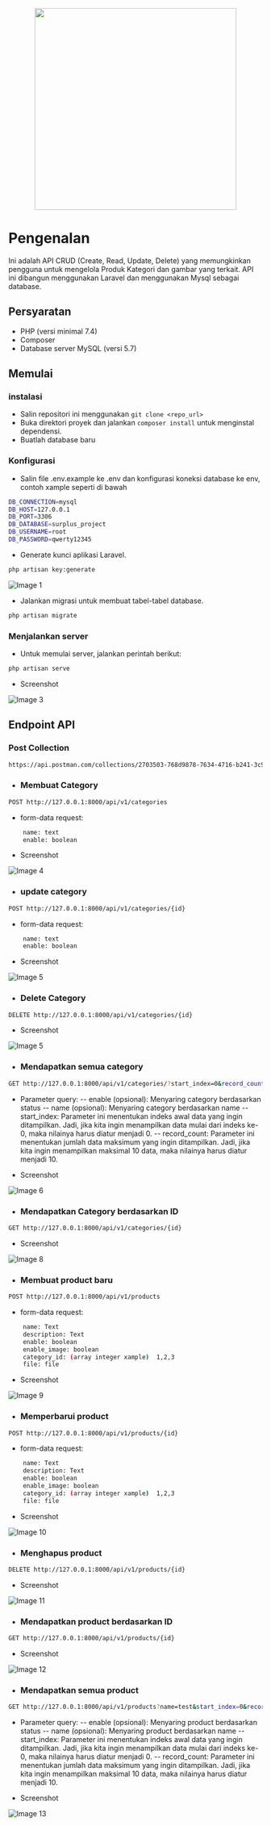 <p align="center"><a href="https://laravel.com" target="_blank"><img src="https://raw.githubusercontent.com/laravel/art/master/logo-lockup/5%20SVG/2%20CMYK/1%20Full%20Color/laravel-logolockup-cmyk-red.svg" width="400"></a></p>

# Pengenalan
Ini adalah API CRUD (Create, Read, Update, Delete) yang memungkinkan pengguna untuk mengelola Produk Kategori dan gambar yang terkait. API ini dibangun menggunakan Laravel dan menggunakan Mysql sebagai database.

## Persyaratan
- PHP (versi minimal 7.4)
- Composer
- Database server MySQL (versi 5.7)


## Memulai

### instalasi
- Salin repositori ini menggunakan ``git clone <repo_url>``
- Buka direktori proyek dan jalankan ``composer install`` untuk menginstal dependensi.
- Buatlah database baru 

### Konfigurasi
- Salin file .env.example ke .env dan konfigurasi koneksi database ke env, contoh xample seperti di bawah
```bash
DB_CONNECTION=mysql
DB_HOST=127.0.0.1
DB_PORT=3306
DB_DATABASE=surplus_project
DB_USERNAME=root
DB_PASSWORD=qwerty12345
```

- Generate kunci aplikasi Laravel.
```bash
php artisan key:generate
```
![Image 1](https://lh3.googleusercontent.com/_-CVxxlZSDGIFKFkUOf4iL8Ci8l47C1baiyfw9H88dWWoSXdDnUPwuGva8dwvXARjO4=w2400)

- Jalankan migrasi untuk membuat tabel-tabel database.
```bash
php artisan migrate
```

### Menjalankan server
- Untuk memulai server, jalankan perintah berikut:
```bash 
php artisan serve
```
- Screenshot

![Image 3](https://lh5.googleusercontent.com/DwnorEkJZTsBUyZNvf3EkdTw6DiLZwLUAlt7_4R2HqXZv4_xE24CDOAK8GJmtu0TTC8=w2400)

## Endpoint API

### Post Collection
```bash
https://api.postman.com/collections/2703503-768d9878-7634-4716-b241-3c91558912c2?access_key=PMAT-01GW85C7E1WEZXS4PEH4K1NKNC
```

- ### Membuat Category
```bash
POST http://127.0.0.1:8000/api/v1/categories
```
- form-data request:
```bash
    name: text
    enable: boolean
```

- Screenshot

![Image 4](https://lh5.googleusercontent.com/73pxcNyxLbwIhkqg4LVgdn3nD96mkn-BCCg58B8X0Tpwi_WR2O4VRvv-nnZvGKBQlx4=w2400)


- ### update category
```bash
POST http://127.0.0.1:8000/api/v1/categories/{id}
```
- form-data request:
```bash
    name: text
    enable: boolean
```

- Screenshot

![Image 5](https://lh5.googleusercontent.com/3iizhUl_J7yoN8Vt8CIGLSiZhrfYU7YejzmzkHkwved5SgbC4b2P_kiq7pSxwgdvjsM=w2400)


- ### Delete Category
```bash
DELETE http://127.0.0.1:8000/api/v1/categories/{id}
```

- Screenshot

![Image 5](https://lh6.googleusercontent.com/ZvE7JTvqXG0r2Ijn6w81jPvL8xtKyzvXUjPU05jiFk498zz_-niFPbSiJJzuulZLDmY=w2400)


- ### Mendapatkan semua category
```bash
GET http://127.0.0.1:8000/api/v1/categories/?start_index=0&record_count=10&name={text}&enable={boolean}
```
- Parameter query:
-- enable (opsional): Menyaring category berdasarkan status 
-- name (opsional): Menyaring category berdasarkan name
-- start_index: Parameter ini menentukan indeks awal data yang ingin ditampilkan. Jadi, jika kita ingin menampilkan data mulai dari indeks ke-0, maka nilainya harus diatur menjadi 0.
-- record_count: Parameter ini menentukan jumlah data maksimum yang ingin ditampilkan. Jadi, jika kita ingin menampilkan maksimal 10 data, maka nilainya harus diatur menjadi 10.

- Screenshot

![Image 6](https://lh6.googleusercontent.com/6RJRurMWiur8AdXxUL3aRJsrgF3TkClHETi6BKsZKpfPItOQ580PXjVaKvhNvJzakAI=w2400)


- ###  Mendapatkan Category berdasarkan ID
```bash
GET http://127.0.0.1:8000/api/v1/categories/{id}
```

- Screenshot

![Image 8](https://lh4.googleusercontent.com/YYAGqFl4LTLCwVMx1bFj2jm8G0FOabTUgt9JHPAU4alwRF94yXrOGDBYMW9gtIdaRaQ=w2400)


- ### Membuat product baru
```bash
POST http://127.0.0.1:8000/api/v1/products
```
- form-data request:
```bash
    name: Text
    description: Text
    enable: boolean
    enable_image: boolean
    category_id: (array integer xample)  1,2,3
    file: file
```

- Screenshot

![Image 9](https://lh5.googleusercontent.com/1lwuttizMXSJ8YrPlPKNwNfQWRz72z_Bi77UdDb6Xzg7hK8g_XEgyCl0dRHyIDm0Lkk=w2400)


- ### Memperbarui product
```bash
POST http://127.0.0.1:8000/api/v1/products/{id}
```
- form-data request:
```bash
    name: Text
    description: Text
    enable: boolean
    enable_image: boolean
    category_id: (array integer xample)  1,2,3
    file: file
```

- Screenshot

![Image 10](https://lh5.googleusercontent.com/f9RcPPi8wzomv5bLbNnQUmDHhnFr86MCDimBzMCwZG_ik8PtDd8ih2NB1fyTrnLo9xY=w2400)

- ### Menghapus product
```bash
DELETE http://127.0.0.1:8000/api/v1/products/{id}
```

- Screenshot

![Image 11](https://lh4.googleusercontent.com/ln1pvwZXkoBcDbPvNCE3jubFCqRsG5YCcag1lPwL8LR_op5XkWpRGpUcDj5TJ9LHWmU=w2400)

- ###  Mendapatkan product berdasarkan ID
```bash
GET http://127.0.0.1:8000/api/v1/products/{id}
```

- Screenshot

![Image 12](https://lh5.googleusercontent.com/vJ_rY3pEwtfRxiiwYiPwAsWfIZ5i3XEy14TBK_RuxLMv9OHZofGZiheI1oeKQQHxdVk=w2400)

- ### Mendapatkan semua product
```bash
GET http://127.0.0.1:8000/api/v1/products?name=test&start_index=0&record_count=10&enable=false
```
- Parameter query:
-- enable (opsional): Menyaring product berdasarkan status 
-- name (opsional): Menyaring product berdasarkan name
-- start_index: Parameter ini menentukan indeks awal data yang ingin ditampilkan. Jadi, jika kita ingin menampilkan data mulai dari indeks ke-0, maka nilainya harus diatur menjadi 0.
-- record_count: Parameter ini menentukan jumlah data maksimum yang ingin ditampilkan. Jadi, jika kita ingin menampilkan maksimal 10 data, maka nilainya harus diatur menjadi 10.


- Screenshot

![Image 13](https://lh3.googleusercontent.com/H6oD2vuiBJAD6twpSqtGE0nG6eLmjIzukqR31Uu1WGE5-GVYHlB8vp7vMbYJQzNN3-0=w2400)


